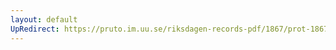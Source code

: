```yaml
---
layout: default
UpRedirect: https://pruto.im.uu.se/riksdagen-records-pdf/1867/prot-1867--ak--427/prot-1867--ak--427_007.pdf
---
```

